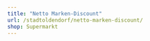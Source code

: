 ```yaml
---
title: "Netto Marken-Discount"
url: /stadtoldendorf/netto-marken-discount/
shop: Supermarkt
---
```

